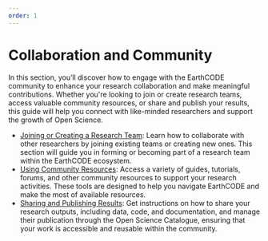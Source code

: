 ```yaml
---
order: 1
---
```

# Collaboration and Community

In this section, you’ll discover how to engage with the EarthCODE community to enhance your research collaboration and make meaningful contributions. Whether you're looking to join or create research teams, access valuable community resources, or share and publish your results, this guide will help you connect with like-minded researchers and support the growth of Open Science.

- [Joining or Creating a Research Team](./Joining%20or%20Creating%20a%20Research%20Team): Learn how to collaborate with other researchers by joining existing teams or creating new ones. This section will guide you in forming or becoming part of a research team within the EarthCODE ecosystem.
- [Using Community Resources](./Using%20Community%20Resources): Access a variety of guides, tutorials, forums, and other community resources to support your research activities. These tools are designed to help you navigate EarthCODE and make the most of available resources.
- [Sharing and Publishing Results](./Sharing%20and%20Publishing%20Results): Get instructions on how to share your research outputs, including data, code, and documentation, and manage their publication through the Open Science Catalogue, ensuring that your work is accessible and reusable within the community.

